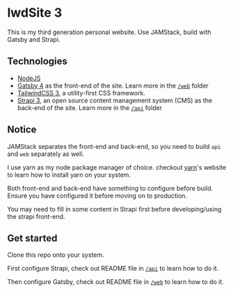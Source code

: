 # lwdSite 3
This is my third generation personal website. Use JAMStack, build with Gatsby and Strapi.

## Technologies
- [NodeJS](https://nodejs.org/)
- [Gatsby 4](https://www.gatsbyjs.com/) as the front-end of the site. Learn more in the [```/web```](/web) folder
- [TailwindCSS 3](https://tailwindcss.com/), a utility-first CSS framework.
- [Strapi 3](http://strapi.io/), an open source content management system (CMS) as the back-end of the site. Learn more in the [```/api```](/api) folder

## Notice
JAMStack separates the front-end and back-end, so you need to build ```api``` and ```web``` separately as well.

I use yarn as my node package manager of choice. checkout [yarn](https://yarnpkg.com/getting-started)'s website to learn how to install yarn on your system. 

Both front-end and back-end have something to configure before build. Ensure you have configured it before moving on to production.

You may need to fill in some content in Strapi first before developing/using the strapi front-end.

## Get started
Clone this repo onto your system.

First configure Strapi, check out README file in [```/api```](/api) to learn how to do it.

Then configure Gatsby, check out README file in [```/web```](/web) to learn how to do it. 
